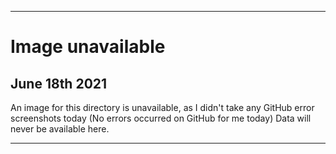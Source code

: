 
***

# Image unavailable

## June 18th 2021

An image for this directory is unavailable, as I didn't take any GitHub error screenshots today (No errors occurred on GitHub for me today) Data will never be available here.

***
